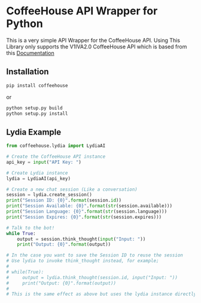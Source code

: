 # CoffeeHouse API Wrapper for Python

This is a very simple API Wrapper for the CoffeeHouse API. Using
This Library only supports the V1IVA2.0 CoffeeHouse API which is based from
this [Documentation](https://gist.github.com/Netkas/e8977b26f482ca40911a949df7dd286f)


## Installation
```sh
pip install coffeehouse
```

or
```sh
python setup.py build
python setup.py install
```


## Lydia Example

```python
from coffeehouse.lydia import LydiaAI

# Create the CoffeeHouse API instance
api_key = input("API Key: ")

# Create Lydia instance
lydia = LydiaAI(api_key)

# Create a new chat session (Like a conversation)
session = lydia.create_session()
print("Session ID: {0}".format(session.id))
print("Session Available: {0}".format(str(session.available)))
print("Session Language: {0}".format(str(session.language)))
print("Session Expires: {0}".format(str(session.expires)))

# Talk to the bot!
while True:
    output = session.think_thought(input("Input: "))
    print("Output: {0}".format(output))

# In the case you want to save the Session ID to reuse the session
# Use lydia to invoke think_thought instead, for example;
#
# while(True):
#     output = lydia.think_thought(session.id, input("Input: "))
#     print("Output: {0}".format(output))
#
# This is the same effect as above but uses the lydia instance directly.
```
